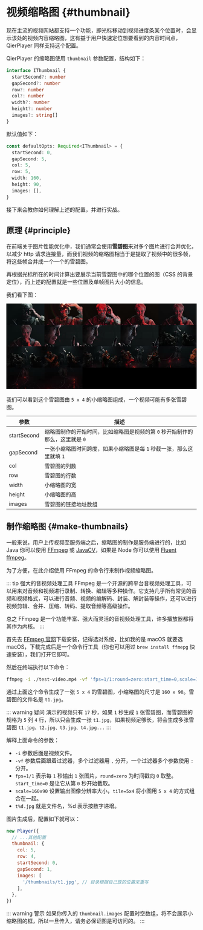 # 视频缩略图 {#thumbnail}

现在主流的视频网站都支持一个功能，即光标移动到视频进度条某个位置时，会显示该处的视频内容缩略图，这有益于用户快速定位想要看到的内容时间点，QierPlayer 同样支持这个配置。

QierPlayer 的缩略图使用 `thumbnail` 参数配置，结构如下：

```ts
interface IThumbnail {
  startSecond?: number
  gapSecond?: number
  row?: number
  col?: number
  width?: number
  height?: number
  images?: string[]
}
```

默认值如下：

```ts
const defaultOpts: Required<IThumbnail> = {
  startSecond: 0,
  gapSecond: 5,
  col: 5,
  row: 5,
  width: 160,
  height: 90,
  images: [],
}
```

接下来会教你如何理解上述的配置，并进行实战。

## 原理 {#principle}

在前端关于图片性能优化中，我们通常会使用**雪碧图**来对多个图片进行合并优化，以减少 http 请求连接量，而我们视频的缩略图相当于是提取了视频中的很多帧，将这些帧合并成一个一个的雪碧图。

再根据光标所在的时间计算出要展示当前雪碧图中的哪个位置的图（CSS 的背景定位），而上述的配置就是一些位置及单帧图片大小的信息。

我们看下图：

<img src="/thumbnails/t1.jpg" />

我们可以看到这个雪碧图由 `5 x 4` 的小缩略图组成，一个视频可能有多张雪碧图。

| 参数   | 描述       |
| -------- | ---------- |
| startSecond   | 缩略图制作的开始时间，比如缩略图是视频的第 `0` 秒开始制作的那么，这里就是 `0` |
| gapSecond     | 一张小缩略图时间跨度，如果小缩略图是每 `1` 秒截一张，那么这里就填 `1`    |
| col           | 雪碧图的列数   |
| row           | 雪碧图的行数   |
| width         | 小缩略图的宽   |
| height        | 小缩略图的高 |
| images        | 雪碧图的链接地址数组 |

## 制作缩略图 {#make-thumbnails}

一般来说，用户上传视频至服务端之后，缩略图的制作是服务端进行的，比如 Java 你可以使用 [FFmpeg](https://www.ffmpeg.org/) 或 [JavaCV](https://github.com/bytedeco/javacv)，如果是 Node 你可以使用 [Fluent ffmpeg](https://github.com/fluent-ffmpeg/node-fluent-ffmpeg)。

为了方便，在此介绍使用 FFmpeg 的命令行来制作视频缩略图。

::: tip 强大的音视频处理工具
FFmpeg 是一个开源的跨平台音视频处理工具，可以用来对音频和视频进行录制、转换、编辑等多种操作。它支持几乎所有常见的音频和视频格式，可以进行音频、视频的编解码、封装、解封装等操作，还可以进行视频剪辑、合并、压缩、转码、提取音频等高级操作。

总之 FFmpeg 是一个功能丰富、强大而灵活的音视频处理工具，许多播放器都将其作为内核。
:::

首先去 [FFmpeg 官网](https://www.ffmpeg.org/download.html)下载安装，记得选对系统，比如我的是 macOS 就要选  macOS，下载完成后是一个命令行工具（你也可以用过 `brew install ffmepg` 快速安装），我们打开它即可。

然后在终端执行以下命令：

```sh
ffmpeg -i ./test-video.mp4 -vf 'fps=1/1:round=zero:start_time=0,scale=160x90,tile=5x4' t%d.jpg
```

通过上面这个命令生成了一张 `5 x 4` 的雪碧图，小缩略图的尺寸是 `160 x 90`。雪碧图的文件名是 `t1.jpg`。

::: warning 疑问
演示的视频只有 `17` 秒，如果 `1` 秒生成 `1` 张雪碧图，而雪碧图的规格为 `5` 列 `4` 行，所以只会生成一张 `t1.jpg`，如果视频足够长，将会生成多张雪碧图 `t1.jpg、t2.jpg、t3.jpg、t4.jpg...`
:::

解释上面命令的参数：

- `-i` 参数后面是视频文件。
- `-vf` 参数后面跟着过滤器，多个过滤器用 `,` 分开，一个过滤器多个参数使用 `:` 分开。
- `fps=1/1` 表示每 `1` 秒输出 `1` 张图片，`round=zero` 为时间戳向 `0` 取整。
  `start_time=0` 是让它从第 `0` 秒开始截取。
- `scale=160x90` 设置输出图像分辨率大小，`tile=5x4` 将小图用 `5 x 4` 的方式组合在一起。
- `t%d.jpg` 就是文件名，%d 表示按数字递增。

图片生成后，配置如下就可以：

```js
new Player({
  // ...其他配置
  thumbnail: {
    col: 5,
    row: 4,
    startSecond: 0,
    gapSecond: 1,
    images: [
      '/thumbnails/t1.jpg', // 目录根据自己放的位置来重写
    ],
  },
})
```

::: warning 警示
如果你传入的 `thumbnail.images` 配置时空数组，将不会展示小缩略图的框，所以一旦传入，请务必保证图是可访问的。
:::
